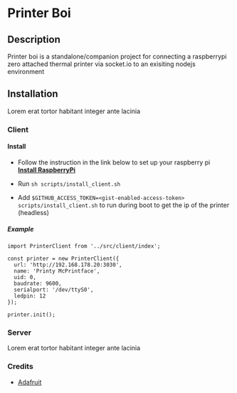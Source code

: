 # Printer Boi

## Description

Printer boi is a standalone/companion project for connecting a raspberrypi zero attached thermal printer via socket.io to an exisiting nodejs environment

## Installation

Lorem erat tortor habitant integer ante lacinia

### Client

#### Install

- Follow the instruction in the link below to set up your raspberry pi\
  **[Install RaspberryPi](https://styxit.com/2017/03/14/headless-raspberry-setup.html)**

- Run `sh scripts/install_client.sh`

- Add `$GITHUB_ACCESS_TOKEN=<gist-enabled-access-token> scripts/install_client.sh` to run during boot to get the ip of the printer (headless)

##### Example

```
import PrinterClient from '../src/client/index';

const printer = new PrinterClient({
  url: 'http://192.168.178.20:3030',
  name: 'Printy McPrintface',
  uid: 0,
  baudrate: 9600,
  serialport: '/dev/ttyS0',
  ledpin: 12
});

printer.init();

```

### Server

Lorem erat tortor habitant integer ante lacinia

### Credits

- [Adafruit](https://github.com/adafruit/Python-Thermal-Printer)
